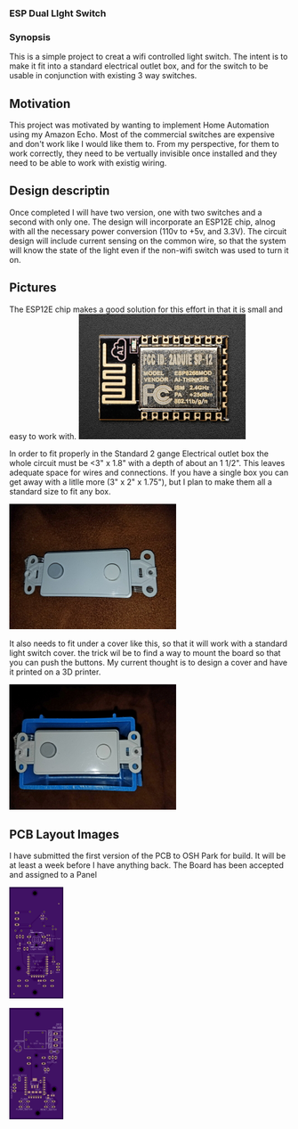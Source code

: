 ### ESP Dual LIght Switch

### Synopsis
This is a simple project to creat a wifi controlled light switch. The intent is to make it fit into a standard electrical outlet box, and for the switch to be usable in conjunction with existing 3 way switches.


## Motivation

This project was motivated by wanting to implement Home Automation using my Amazon Echo. Most of the commercial switches are expensive and don't work like I would like them to. From my perspective, for them to work correctly, they need to be vertually invisible once installed and they need to be able to work with existig wiring.

## Design descriptin
Once completed I will have two version, one with two switches and a second with only one. The design will incorporate an ESP12E chip, alnog with all the necessary power conversion (110v to +5v, and 3.3V). The circuit design will include current sensing on the common wire, so that the system will know the state of the light even if the non-wifi switch was used to turn it on.

## Pictures
The ESP12E chip makes a good solution for this effort in that it is small and easy to work with. 
![Alt text](/pictures/ESP12E1.JPG?raw=true "ESP12#")

In order to fit properly in the Standard 2 gange Electrical outlet box the whole circuit must be <3" x 1.8" with a depth of about an 1 1/2". This leaves adequate space for wires and connections. If you have a single box you can get away with a litlle more (3" x 2" x 1.75"), but I plan to make them all a standard size to fit any box.

![Alt text](/pictures/Switch%20Cover1.JPG?raw=true "Switch Cover#")

It also needs to fit under a cover like this, so that it will work with a standard light switch cover. the trick wil be to find a way to mount the board so that you can push the buttons. My current thought is to design a cover and have it printed on a 3D printer.

![Alt text](/pictures/Switch%20Outlet%20Box1.JPG?raw=true "Single Outlet box#")

## PCB Layout Images
I have submitted the first version of the PCB to OSH Park for build. It will be at least a week before I have anything back. The Board has been accepted and assigned to a Panel

![Alt text](/pictures/LightSwitch_Top.png?raw=true "PCB Top Layer#")

![Alt text](/pictures/LightSwitch_Bottom.png?raw=true "PCB Bottom Layer#") 
